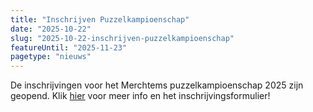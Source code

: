 ```yaml
---
title: "Inschrijven Puzzelkampioenschap"
date: "2025-10-22"
slug: "2025-10-22-inschrijven-puzzelkampioenschap"
featureUntil: "2025-11-23"
pagetype: "nieuws"
---
```


De inschrijvingen voor het Merchtems puzzelkampioenschap 2025 zijn geopend. Klik <a class="block antialiased font-sans text-base leading-relaxed text-theme-link hover:text-theme-link-hover transition-colors font-medium" href="/activiteiten/2025-11-23-puzzelkampioenschap/">hier</a> voor meer info en het inschrijvingsformulier!
